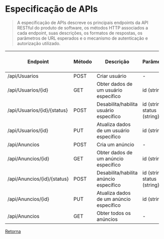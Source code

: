 # Especificação de APIs

> A especificação de APIs descreve os principais endpoints da API RESTful do produto
> de software, os métodos HTTP associados a cada endpoint, suas descrições, os formatos
> de respostas, os parâmetros de URL esperados e o mecanismo de autenticação e autorização 
> utilizado.

| **Endpoint**                  | **Método** | **Descrição**                           | **Parâmetros**                    | **Formato da Resposta** | **Autenticação e Autorização** |
|-------------------------------|------------|-----------------------------------------|-----------------------------------|-------------------------|--------------------------------|
| /api/Usuarios                    | POST       | Criar usuário                           | -                                 | JSON                    | -                              |
| /api/Usuarios/{id}          | GET        | Obter dados de um usuário específico    | id (string)                  | JSON                    | JWT Token                      |
| /api/Usuarios/{id}/{status} | POST       | Desabilita/habilita usuário específico  | id (string) status (string)  | JSON                    | JWT Token                      |
| /api/Usuarios/{id}          | PUT        | Atualiza dados de um usuário específico | id (string)                  | JSON                    | JWT Token                      |
| /api/Anuncios                    | POST       | Cria um anúncio                         | -                                 | JSON                    | JWT Token                      |
| /api/Anuncios/{id}          | GET        | Obter dados de um anúncio específico    | id (string)                  | JSON                    | JWT Token                      |
| /api/Anuncios/{id}/{status} | POST       | Desabilita/habilita anúncio específico  | id (string)  status (string) | JSON                    | JWT Token                      |
| /api/Anuncios/{id}          | PUT        | Atualiza dados de um anúncio específico | id (string)                  | JSON                    | JWT Token                      |
| /api/Anuncios                    | GET        | Obter todos os anúncios                 | -                                 | JSON                    | JWT Token                      |


[Retorna](../README.md)
